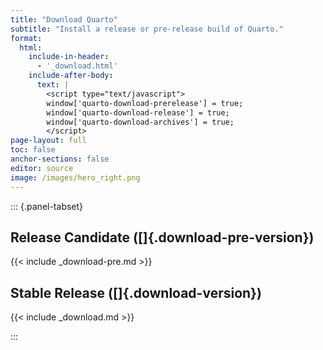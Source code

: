 ```yaml
---
title: "Download Quarto"
subtitle: "Install a release or pre-release build of Quarto."
format:
  html:
    include-in-header: 
      - '_download.html'
    include-after-body: 
      text: |
        <script type="text/javascript">
        window['quarto-download-prerelease'] = true;
        window['quarto-download-release'] = true;
        window['quarto-download-archives'] = true;
        </script>
page-layout: full
toc: false
anchor-sections: false
editor: source
image: /images/hero_right.png
---
```


::: {.panel-tabset}

## Release Candidate ([]{.download-pre-version})

{{< include _download-pre.md >}}

## Stable Release ([]{.download-version})

{{< include _download.md >}}

:::